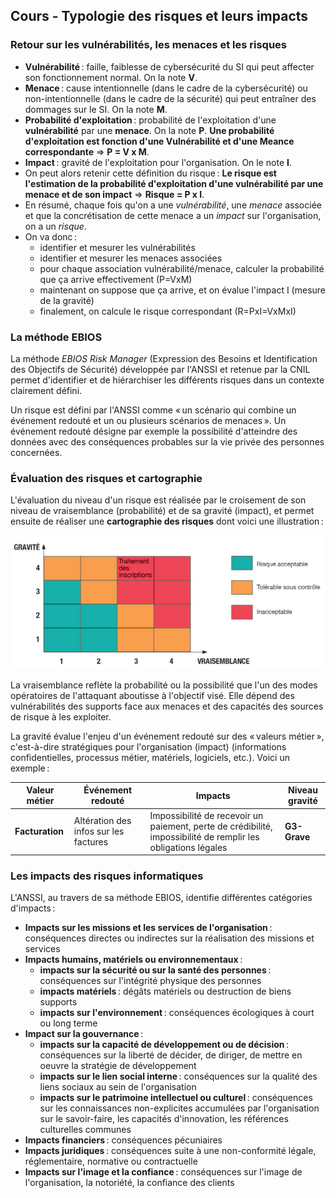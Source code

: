 ## Cours - Typologie des risques et leurs impacts

### Retour sur les vulnérabilités, les menaces et les risques

- **Vulnérabilité** : faille, faiblesse de cybersécurité du SI qui peut affecter son fonctionnement normal. On la note **V**.
- **Menace** : cause intentionnelle (dans le cadre de la cybersécurité) ou non-intentionnelle (dans le cadre de la sécurité) qui peut entraîner des dommages sur le SI. On la note **M**.
- **Probabilité d'exploitation** : probabilité de l'exploitation d'une **vulnérabilité** par une **menace**. On la note **P**. **Une probabilité d'exploitation est fonction d'une Vulnérabilité et d'une Meance correspondante** => **P = V x M**.
- **Impact** : gravité de l'exploitation pour l'organisation. On le note **I**.
- On peut alors retenir cette définition du risque : **Le risque est l'estimation de la probabilité d'exploitation d'une vulnérabilité par une menace et de son impact** => **Risque = P x I**.
- En résumé, chaque fois qu'on a une *vulnérabilité*, une *menace* associée et que la concrétisation de cette menace a un *impact* sur l'organisation, on a un *risque*.
- On va donc :
  - identifier et mesurer les vulnérabilités
  - identifier et mesurer les menaces associées
  - pour chaque association vulnérabilité/menace, calculer la probabilité que ça arrive effectivement (P=VxM)
  - maintenant on suppose que ça arrive, et on évalue l'impact I (mesure de la gravité)
  - finalement, on calcule le risque correspondant (R=PxI=VxMxI)

### La méthode EBIOS

La méthode _EBIOS Risk Manager_ (Expression des Besoins et Identification des Objectifs de Sécurité) développée par l'ANSSI et retenue par la CNIL permet d'identifier et de hiérarchiser les différents risques dans un contexte clairement défini.

Un risque est défini par l'ANSSI comme « un scénario qui combine un événement redouté et un ou plusieurs scénarios de menaces ». Un événement redouté désigne par exemple la possibilité d'atteindre des données avec des conséquences probables sur la vie privée des personnes concernées.

### Évaluation des risques et cartographie

L'évaluation du niveau d'un risque est réalisée par le croisement de son niveau de vraisemblance (probabilité) et de sa gravité (impact), et permet ensuite de réaliser une **cartographie des risques** dont voici une illustration :

![cartographie_des_risques](imgs/23_cartographie_risques.png)

La vraisemblance reflète la probabilité ou la possibilité que l'un des modes opératoires de l'attaquant aboutisse à l'objectif visé. Elle dépend des vulnérabilités des supports face aux menaces et des capacités des sources de risque à les exploiter.

La gravité évalue l'enjeu d'un événement redouté sur des « valeurs métier », c'est-à-dire stratégiques pour l'organisation (impact) (informations confidentielles, processus métier, matériels, logiciels, etc.). Voici un exemple :

| Valeur métier   | Événement redouté                     | Impacts                                                                                                       | Niveau gravité |
| --------------- | ------------------------------------- | ------------------------------------------------------------------------------------------------------------- | -------------- |
| **Facturation** | Altération des infos sur les factures | Impossibilité de recevoir un paiement, perte de crédibilité, impossibilité de remplir les obligations légales | **G3- Grave**  |

### Les impacts des risques informatiques

L'ANSSI, au travers de sa méthode EBIOS, identifie différentes catégories d'impacts :

- **Impacts sur les missions et les services de l'organisation** : conséquences directes ou indirectes sur la réalisation des missions et services
- **Impacts humains, matériels ou environnementaux** :
  - **impacts sur la sécurité ou sur la santé des personnes** : conséquences sur l'intégrité physique des personnes
  - **impacts matériels** : dégâts matériels ou destruction de biens supports
  - **impacts sur l'environnement** : conséquences écologiques à court ou long terme
- **Impact sur la gouvernance** :
  - **impacts sur la capacité de développement ou de décision** : conséquences sur la liberté de décider, de diriger, de mettre en oeuvre la stratégie de développement
  - **impacts sur le lien social interne** : conséquences sur la qualité des liens sociaux au sein de l'organisation
  - **impacts sur le patrimoine intellectuel ou culturel** : conséquences sur les connaissances non-explicites accumulées par l'organisation sur le savoir-faire, les capacités d'innovation, les références culturelles communes
- **Impacts financiers** : conséquences pécuniaires
- **Impacts juridiques** : conséquences suite à une non-conformité légale, réglementaire, normative ou contractuelle
- **Impacts sur l'image et la confiance** : conséquences sur l'image de l'organisation, la notoriété, la confiance des clients
